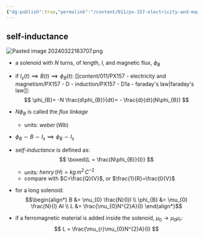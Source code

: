 ```yaml
---
{"dg-publish":true,"permalink":"/content/011/px-157-electricity-and-magnetism/px-157-d-induction/px-157-d3a-inductors/","noteIcon":"1","created":"2025-08-27T13:14:00.362+01:00","updated":"2024-11-26T20:10:48.000+00:00"}
---
```


## self-inductance
![Pasted image 20240322163707.png](/img/user/pics/Pasted%20image%2020240322163707.png)
- a solenoid with $N$ turns, of length, ${} l$, and magnetic flux, $\phi_{B}$
- if $I_{s}(t) \implies B(t) \implies \phi_{B}(t):$ [[content/011/PX157 - electricity and magnetism/PX157 - D - induction/PX157 - D1a - faraday's law\|faraday's law]]:
$$
\phi_{B}= -N \frac{d\phi_{B}}{dt}= - \frac{d}{dt}(N\phi_{B})
$$
- $N\phi_{B}$ is called the *flux linkage*
	- units: $weber\,(Wb)$
- $\phi_{B} \sim B \sim I_{s} \implies \phi_{B}\sim I_{s}$

- *self-inductance* is defined as:
$$
\boxed{L = \frac{N\phi_{B}}{I}}
$$
	- units: $henry\,(H) = kg\,m^{2}\,C^{-2}$
	- compare with $C=\frac{Q}{V}$, or $\frac{1}{R}=\frac{I}{V}$ 
- for a long solenoid:
$$\begin{align*}
	B &= \mu_{0} \frac{N}{l}I \\
	\phi_{B} &= \mu_{0} \frac{N}{l} AI \\
	L &= \frac{\mu_{0}N^{2}A}{l}
\end{align*}$$
- if a ferromagnetic material is added inside the solenoid, $\mu_{0}\to\mu_{0}\mu_{r}:$
$$
L = \frac{\mu_{r}\mu_{0}N^{2}A}{l}
$$
